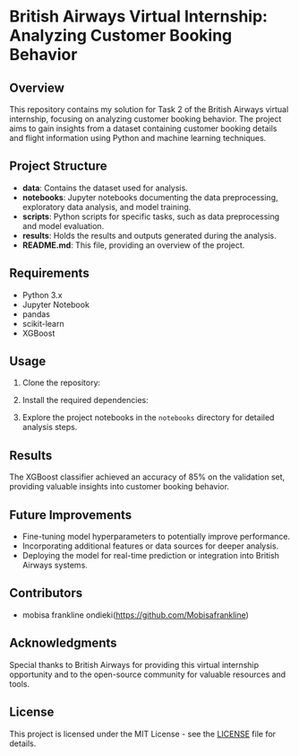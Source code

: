 # British Airways Virtual Internship: Analyzing Customer Booking Behavior

## Overview
This repository contains my solution for Task 2 of the British Airways virtual internship, focusing on analyzing customer booking behavior. The project aims to gain insights from a dataset containing customer booking details and flight information using Python and machine learning techniques.

## Project Structure
- **data**: Contains the dataset used for analysis.
- **notebooks**: Jupyter notebooks documenting the data preprocessing, exploratory data analysis, and model training.
- **scripts**: Python scripts for specific tasks, such as data preprocessing and model evaluation.
- **results**: Holds the results and outputs generated during the analysis.
- **README.md**: This file, providing an overview of the project.

## Requirements
- Python 3.x
- Jupyter Notebook
- pandas
- scikit-learn
- XGBoost

## Usage
1. Clone the repository:


2. Install the required dependencies:


3. Explore the project notebooks in the `notebooks` directory for detailed analysis steps.

## Results
The XGBoost classifier achieved an accuracy of 85% on the validation set, providing valuable insights into customer booking behavior.

## Future Improvements
- Fine-tuning model hyperparameters to potentially improve performance.
- Incorporating additional features or data sources for deeper analysis.
- Deploying the model for real-time prediction or integration into British Airways systems.

## Contributors
- mobisa frankline ondieki(https://github.com/Mobisafrankline)

## Acknowledgments
Special thanks to British Airways for providing this virtual internship opportunity and to the open-source community for valuable resources and tools.

## License
This project is licensed under the MIT License - see the [LICENSE](LICENSE) file for details.

